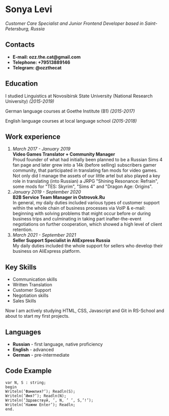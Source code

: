 # Sonya Levi
_Customer Care Specialist and Junior Frontend Developer based in Saint-Petersburg, Russia_


## Contacts
- __E-mail: ozz.the.cat@gmail.com__
- __Telephone: +79513889146__
- __Telegram: @ozzthecat__

## Education 
 I studied Linguistics at Novosibirsk State University (National Research University) _(2015-2019)_

 German language courses at Goethe Institute (B1) _(2015-2017)_

 English language courses at local language school _(2015-2018)_

## Work experience
1. _March 2017 - January 2019_  
   __Video Games Translator + Community Manager__  
Proud founder of what had initially been planned to be a Russian Sims 4 fan page and later grew into a 14k (before selling) subscribers gamer community, that participated in translating fan mods for video games.
Not only did I manage the assets of our little artel but also played a key role in translating (into Russian) a JRPG "Shining Resonance: Refrain", some mods for "TES: Skyrim", "Sims 4" and "Dragon Age: Origins".
2. _January 2019 - September 2020_  
   __B2B Service Team Manager in Ostrovok.Ru__  
In general, my daily duties included various types of customer support within the whole chain of business processes via VoIP & e-mail: beginning with solving problems that might occur before or during business trips and culminating in taking part inafter-the-event negotiations on further cooperation, which showed a high level of client retention.
3. _March 2021 - September 2021_  
   __Seller Support Specialist in AliExpress Russia__  
   My daily duties included the whole support for sellers who develop their business on AliExpress platform.
## Key Skills
 - Communication skills
 - Written Translation
 - Customer Support
 - Negotiation skills
 - Sales Skills

 Now I am actively studying HTML, CSS, Javascript and Git in RS-School and about to start my first projects.

## Languages
- __Russian__ - first language, native proficiency
- __English__ - advanced
- __German__ - pre-intermediate

## Code Example
```
var N, S : string;
begin
Writeln(’Фамилия?’); Readln(S);
Writeln(’Имя?’); Readln(N);
Writeln(’Здравствуй, ’, N, ’ ’, S,’!’);
Writeln(’Нажми Enter’); Readln;
end.
```